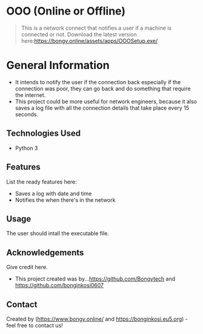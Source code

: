 # OOO (Online or Offline)
> This is a network connect that notifies a user if a machine is connected or not.
Download the latest version here:https://bongy.online/assets/apps/OOOSetup.exe/

# General Information
- It intends to notify the user if the connection back especially if the connection was poor, they can go back and do something that require the internet.
- This project could be more useful for network engineers, because it also saves a log file with all the connection details that take place every 15 seconds.



## Technologies Used
- Python 3



## Features
List the ready features here:
- Saves a log with date and time
- Notifies the when there's in the network



## Usage
The user should intall the executable file.


## Acknowledgements
Give credit here.
- This project created was by...https://github.com/Bongytech and https://github.com/bonginkosi0607


## Contact
Created by (https://www.bongy.online/  and https://bonginkosi.eu5.org) - feel free to contact us!

